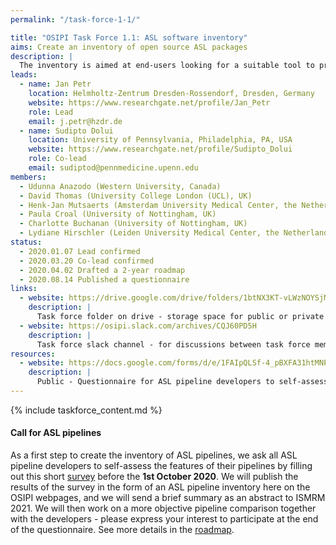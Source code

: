 ```yaml
---
permalink: "/task-force-1-1/"

title: "OSIPI Task Force 1.1: ASL software inventory"
aims: Create an inventory of open source ASL packages
description: |
  The inventory is aimed at end-users looking for a suitable tool to process their ASL images. The inventory will list available open-source tools, providing information that will help users to select a suitable tool, such as scope of application, methodology, level of validation, licence policy, transparency, user-friendliness, and reviews by other users. Currently, all ASL pipeline developers are kindly asked to fill a [short questionnaire](https://docs.google.com/forms/d/e/1FAIpQLSf-4_pBXFA31htMNPZo1kQgcY0EJ5_AWxjyvkkYIQVGUHo6sg/viewform) to specify the features of their pipelines. 
leads:
  - name: Jan Petr
    location: Helmholtz-Zentrum Dresden-Rossendorf, Dresden, Germany
    website: https://www.researchgate.net/profile/Jan_Petr
    role: Lead
    email: j.petr@hzdr.de
  - name: Sudipto Dolui
    location: University of Pennsylvania, Philadelphia, PA, USA
    website: https://www.researchgate.net/profile/Sudipto_Dolui
    role: Co-lead
    email: sudiptod@pennmedicine.upenn.edu
members:
  - Udunna Anazodo (Western University, Canada)
  - David Thomas (University College London (UCL), UK)
  - Henk-Jan Mutsaerts (Amsterdam University Medical Center, the Netherlands)
  - Paula Croal (University of Nottingham, UK)
  - Charlotte Buchanan (University of Nottingham, UK)
  - Lydiane Hirschler (Leiden University Medical Center, the Netherlands)
status:
  - 2020.01.07 Lead confirmed
  - 2020.03.20 Co-lead confirmed
  - 2020.04.02 Drafted a 2-year roadmap
  - 2020.08.14 Published a questionnaire
links:
  - website: https://drive.google.com/drive/folders/1btNX3KT-vLWzNOYSjMHXOqrqqz1f4mV6
    description: |
      Task force folder on drive - storage space for public or private documents developed by the task force.
  - website: https://osipi.slack.com/archives/CQJ60PD5H
    description: |
      Task force slack channel - for discussions between task force members.
resources:
  - website: https://docs.google.com/forms/d/e/1FAIpQLSf-4_pBXFA31htMNPZo1kQgcY0EJ5_AWxjyvkkYIQVGUHo6sg/viewform
    description: |
      Public - Questionnaire for ASL pipeline developers to self-assess the features of their pipelines for the ASL pipeline inventory.
---
```


{% include taskforce_content.md %}
<!--- Please include your task force contents below, free formatting -->
#### Call for ASL pipelines
As a first step to create the inventory of ASL pipelines, we ask all ASL pipeline developers to self-assess the features of their pipelines by filling out this short [survey](https://docs.google.com/forms/d/e/1FAIpQLSf-4_pBXFA31htMNPZo1kQgcY0EJ5_AWxjyvkkYIQVGUHo6sg/viewform) before the **1st October 2020**. We will publish the results of the survey in the form of an ASL pipeline inventory here on the OSIPI webpages, and we will send a brief summary as an abstract to ISMRM 2021. We will then work on a more objective pipeline comparison together with the developers - please express your interest to participate at the end of the questionnaire. See more details in the [roadmap](https://docs.google.com/document/d/e/2PACX-1vRbxX9ywttwQfd2hyj62h676RjEZ3YHZBIBTkUmEb2nqOmrRVd-PlWeL6nAsJ79akQpXHmtBIizJiOK/pub#id.2i4c3golnmp9).


